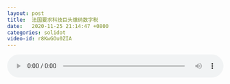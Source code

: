 ```yaml
---
layout: post
title:  法国要求科技巨头缴纳数字税
date:   2020-11-25 21:14:47 +0800
categories: solidot
video-id: r8KwGOu0ZIA
---
```


<audio id="youtube" style="width: 100%;" video-id="r8KwGOu0ZIA" controls></audio>

<script async type="text/javascript" src="/audio.js"></script>

